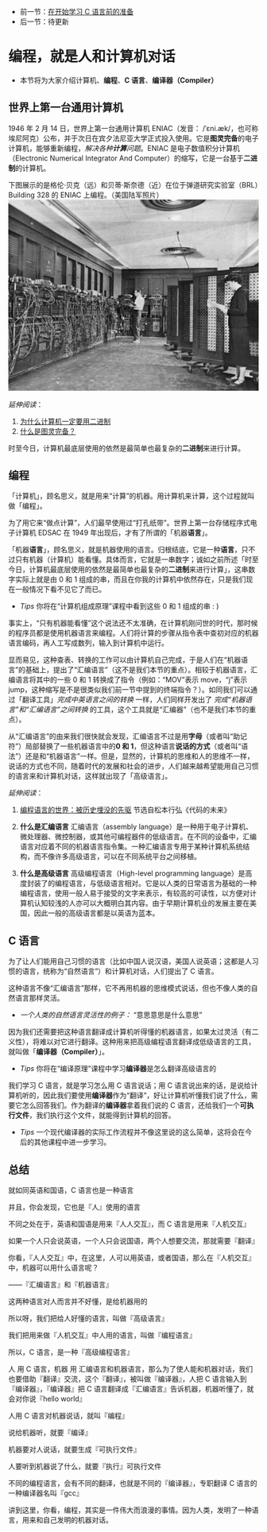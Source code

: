 * 前一节：[在开始学习 C 语言前的准备](https://github.com/wangyunduo/Intro-to-C/blob/master/Lecture%200/0.md)
* 后一节：待更新

# 编程，就是人和计算机对话
* 本节将为大家介绍计算机、**编程**、**C 语言**、**编译器（Compiler）**

## 世界上第一台通用计算机
1946 年 2 月 14 日，世界上第一台通用计算机 ENIAC（发音： /ˈɛni.æk/，也可称埃尼阿克）公布，并于次日在宾夕法尼亚大学正式投入使用。它是**图灵完备**的电子计算机，能够重新编程，*解决各种**计算**问题*。ENIAC 是电子数值积分计算机（Electronic Numerical Integrator And Computer）的缩写，它是一台基于**二进制**的计算机。

下图展示的是格伦·贝克（远）和贝蒂·斯奈德（近）在位于弹道研究实验室（BRL）Building 328 的 ENIAC 上编程。（美国陆军照片）
![在 ENIAC 上编程](https://github.com/wangyunduo/Intro-to-C/blob/master/Lecture%201/figures/ENIAC.jpg)

*延伸阅读*：
1. [为什么计算机一定要用二进制](https://www.zhihu.com/question/35453934)
2. [什么是图灵完备？](https://www.zhihu.com/question/20115374)

时至今日，计算机最底层使用的依然是最简单也最复杂的**二进制**来进行计算。

## 编程
「计算机」，顾名思义，就是用来“计算”的机器。用计算机来计算，这个过程就叫做「编程」。

为了用它来“做点计算”，人们最早使用过“打孔纸带”。世界上第一台存储程序式电子计算机 EDSAC 在 1949 年出现后，才有了所谓的「机器**语言**」。

「机器**语言**」，顾名思义，就是机器使用的语言。归根结底，它是一种**语言**，只不过只有机器（计算机）能看懂。具体而言，它就是一串数字；诚如之前所述「时至今日，计算机最底层使用的依然是最简单也最复杂的**二进制**来进行计算」，这串数字实际上就是由 0 和 1 组成的串，而且在你我的计算机中依然存在，只是我们现在一般情况下看不见它了而已。

* *Tips* 你将在“计算机组成原理”课程中看到这些 0 和 1 组成的串 : )

事实上，“只有机器能看懂”这个说法还不太准确，在计算机刚问世的时代，那时候的程序员都是使用机器语言来编程。人们将计算的步骤从指令表中查初对应的机器语言编码，再人工写成数列，输入到计算机中运行。

显而易见，这种查表、转换的工作可以由计算机自己完成，于是人们在“机器语言”的基础上，提出了“汇编语言”（这不是我们本节的重点）。相较于机器语言，汇编语言将其中的一些 0 和 1 转换成了指令（例如：“MOV”表示 move，“j”表示 jump，这种缩写是不是很类似我们前一节中提到的终端指令？）。如同我们可以通过「翻译工具」*完成中英语言之间的转换* 一样，人们同样开发出了 *完成“机器语言”和“汇编语言”之间转换* 的工具，这个工具就是“汇编器”（也不是我们本节的重点）。

从“汇编语言”的由来我们很快就会发现，汇编语言不过是用**字母**（或者叫“助记符”）局部替换了一些机器语言中的**0 和 1**，但这种语言**说话的方式**（或者叫“语法”）还是和“机器语言”一样。但是，显然的，计算机的思维和人的思维不一样，说话的方式也不同，随着时代的发展和社会的进步，人们越来越希望能用自己习惯的语言来和计算机对话，这样就出现了「高级语言」。

*延伸阅读*：
1. [编程语言的世界：被历史埋没的先驱](http://k.sina.com.cn/article_5446123263_1449d3eff0200022y6.html) 节选自松本行弘《代码的未来》

2. **什么是汇编语言**
汇编语言（assembly language）是一种用于电子计算机、微处理器、微控制器，或其他可编程器件的低级语言。在不同的设备中，汇编语言对应着不同的机器语言指令集。一种汇编语言专用于某种计算机系统结构，而不像许多高级语言，可以在不同系统平台之间移植。

3. **什么是高级语言**
高级编程语言（High-level programming language）是高度封装了的编程语言，与低级语言相对。它是以人类的日常语言为基础的一种编程语言，使用一般人易于接受的文字来表示，有较高的可读性，以方便对计算机认知较浅的人亦可以大概明白其内容。由于早期计算机业的发展主要在美国，因此一般的高级语言都是以英语为蓝本。

## C 语言
为了让人们能用自己习惯的语言（比如中国人说汉语，美国人说英语；这都是人习惯的语言，统称为“自然语言”）和计算机对话，人们提出了 C 语言。

这种语言不像“汇编语言”那样，它不再用机器的思维模式说话，但也不像人类的自然语言那样灵活。

* *一个人类的自然语言灵活性的例子：* “意思意思是什么意思”

因为我们还需要把这种语言翻译成计算机听得懂的机器语言，如果太过灵活（有二义性），将难以对它进行翻译。这种用来把高级编程语言翻译成低级语言的工具，就叫做「**编译器（Compiler）**」。

* *Tips* 你将在“编译原理”课程中学习**编译器**是怎么翻译高级语言的

我们学习 C 语言，就是学习怎么用 C 语言说话；用 C 语言说出来的话，是说给计算机听的，因此我们要使用**编译器**作为“翻译”，好让计算机听懂我们说了什么，需要它怎么回答我们。作为翻译的**编译器**拿着我们说的 C 语言，还给我们一个**可执行文件**，我们执行这个文件，就能得到计算机的回答。

* *Tips* 一个现代编译器的实际工作流程并不像这里说的这么简单，这将会在今后的其他课程中进一步学习。

## 总结
就如同英语和国语，C 语言也是一种语言

并且，你会发现，它也是『人』使用的语言

不同之处在于，英语和国语是用来『人人交互』，而 C 语言是用来『人机交互』

如果一个人只会说英语，一个人只会说国语，两个人想要交流，那就需要『翻译』

你看，『人人交互』中，在这里，人可以用英语，或者国语，那么在『人机交互』中，机器可以用什么语言呢？

——『汇编语言』和『机器语言』

这两种语言对人而言并不好懂，是给机器用的

所以呀，我们把给人好懂的语言，叫做『高级语言』

我们把用来做『人机交互』中人用的语言，叫做『编程语言』

所以，C 语言，是一种『高级编程语言』

人 用 C 语言，机器 用 汇编语言和机器语言，那么为了使人能和机器对话，我们也要借助『翻译』交流，这个『翻译』，被叫做『编译器』，人把 C 语言输入到『编译器』，『编译器』把 C 语言翻译成『汇编语言』告诉机器，机器听懂了，就会对你说『hello world』

人用 C 语言对机器说话，就叫『编程』

说给机器听，就要『编译』

机器要对人说话，就要生成『可执行文件』

人要听到机器说了什么，就要『执行』可执行文件

不同的编程语言，会有不同的翻译，也就是不同的『编译器』，专职翻译 C 语言的一种编译器名叫『gcc』

讲到这里，你看，编程，其实是一件伟大而浪漫的事情。因为人类，发明了一种语言，用来和自己发明的机器对话。

